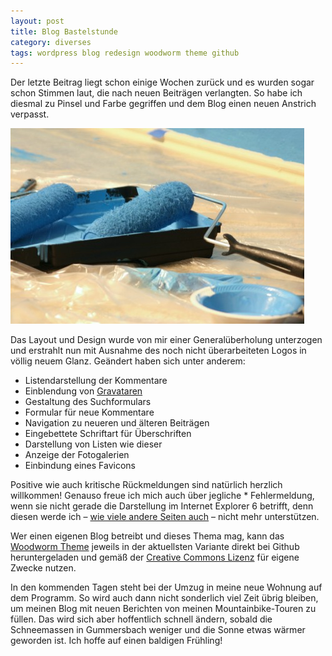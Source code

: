 ```yaml
---
layout: post
title: Blog Bastelstunde
category: diverses
tags: wordpress blog redesign woodworm theme github
---
```


Der letzte Beitrag liegt schon einige Wochen zurück und es wurden sogar schon Stimmen laut, die nach neuen Beiträgen verlangten. So habe ich diesmal zu Pinsel und Farbe gegriffen und dem Blog einen neuen Anstrich verpasst.

![DIY Painting Blue by icekitty37](/images/2010-02-21/867237_92898831.jpg)

Das Layout und Design wurde von mir einer Generalüberholung unterzogen und erstrahlt nun mit Ausnahme des noch nicht überarbeiteten Logos in völlig neuem Glanz. Geändert haben sich unter anderem:

* Listendarstellung der Kommentare
* Einblendung von [Gravataren](http://www.gravatar.com)
* Gestaltung des Suchformulars
* Formular für neue Kommentare
* Navigation zu neueren und älteren Beiträgen
* Eingebettete Schriftart für Überschriften
* Darstellung von Listen wie dieser
* Anzeige der Fotogalerien
* Einbindung eines Favicons

Positive wie auch kritische Rückmeldungen sind natürlich herzlich willkommen! Genauso freue ich mich auch über jegliche * Fehlermeldung, wenn sie nicht gerade die Darstellung im Internet Explorer 6 betrifft, denn diesen werde ich – [wie viele andere Seiten auch](http://www.ie6nomore.com) – nicht mehr unterstützen.

Wer einen eigenen Blog betreibt und dieses Thema mag, kann das [Woodworm Theme](https://github.com/codescape/woodworm) jeweils in der aktuellsten Variante direkt bei Github heruntergeladen und gemäß der [Creative Commons Lizenz](http://creativecommons.org/licenses/by/3.0) für eigene Zwecke nutzen.

In den kommenden Tagen steht bei der Umzug in meine neue Wohnung auf dem Programm. So wird auch dann nicht sonderlich viel Zeit übrig bleiben, um meinen Blog mit neuen Berichten von meinen Mountainbike-Touren zu füllen. Das wird sich aber hoffentlich schnell ändern, sobald die Schneemassen in Gummersbach weniger und die Sonne etwas wärmer geworden ist. Ich hoffe auf einen baldigen Frühling!
